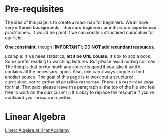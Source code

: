 # Pre-requisites 

The idea of this page is to create a road-map for beginners. We all have very different backgrounds - there are beginners and there are experienced practitioners. It would be great if we can 
create a structured curriculum for our field. 

**One constraint**, though [**IMPORTANT**]: **DO NOT add redundant resources**. 

Example: if we need statistics, **let it be ONE course**. It's ok to add a book. Some prefer reading to watching lectures. 
But please avoid adding courses. The thing  is that pretty much any course is good if you take it until it contains 
all the necessary topics. Also, one can always google to find another source. The goal of this page
is to work out a structured curriculum, not to gather all possible resources. There is a resources page for that. 
That said: please leave this paragraph at the top of the file and feel free to work on the curriculum! :) 
It's okay to replace the resource if you're confident your resource is better. 

# Linear Algebra 

[Linear Algebra at KhanAcademy](https://www.khanacademy.org/math/linear-algebra)

